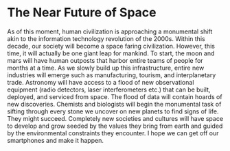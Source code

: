 # The Near Future of Space

As of this moment, human civilization is approaching a monumental shift akin to the information technology revolution of the 2000s. Within this decade, our society will become a space faring civilization. However, this time, it will actually be one giant leap for mankind. To start, the moon and mars will have human outposts that harbor entire teams of people for months at a time. As we slowly build up this infrastructure, entire new industries will emerge such as manufacturing, tourism, and interplanetary trade. Astronomy will have access to a flood of new observational equipment (radio detectors, laser interferometers etc.) that can be built, deployed, and serviced from space. The flood of data will contain hoards of new discoveries. Chemists and biologists will begin the monumental task of sifting through every stone we uncover on new planets to find signs of life. They might succeed. Completely new societies and cultures will have space to develop and grow seeded by the values they bring from earth and guided by the environmental constraints they encounter. I hope we can get off our smartphones and make it happen.
